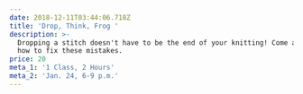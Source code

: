 ```yaml
---
date: 2018-12-11T03:44:06.718Z
title: 'Drop, Think, Frog '
description: >-
  Dropping a stitch doesn't have to be the end of your knitting! Come and learn
  how to fix these mistakes.
price: 20
meta_1: '1 Class, 2 Hours'
meta_2: 'Jan. 24, 6-9 p.m.'
---
```


